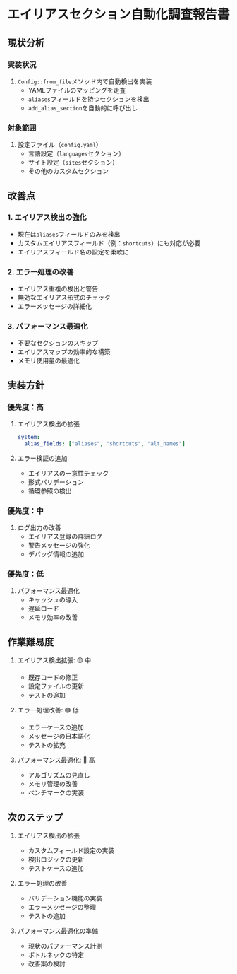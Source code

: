 # エイリアスセクション自動化調査報告書

## 現状分析

### 実装状況
1. `Config::from_file`メソッド内で自動検出を実装
   - YAMLファイルのマッピングを走査
   - `aliases`フィールドを持つセクションを検出
   - `add_alias_section`を自動的に呼び出し

### 対象範囲
1. 設定ファイル（`config.yaml`）
   - 言語設定（`languages`セクション）
   - サイト設定（`sites`セクション）
   - その他のカスタムセクション

## 改善点

### 1. エイリアス検出の強化
- 現在は`aliases`フィールドのみを検出
- カスタムエイリアスフィールド（例：`shortcuts`）にも対応が必要
- エイリアスフィールド名の設定を柔軟に

### 2. エラー処理の改善
- エイリアス重複の検出と警告
- 無効なエイリアス形式のチェック
- エラーメッセージの詳細化

### 3. パフォーマンス最適化
- 不要なセクションのスキップ
- エイリアスマップの効率的な構築
- メモリ使用量の最適化

## 実装方針

### 優先度：高
1. エイリアス検出の拡張
   ```yaml
   system:
     alias_fields: ["aliases", "shortcuts", "alt_names"]
   ```

2. エラー検証の追加
   - エイリアスの一意性チェック
   - 形式バリデーション
   - 循環参照の検出

### 優先度：中
1. ログ出力の改善
   - エイリアス登録の詳細ログ
   - 警告メッセージの強化
   - デバッグ情報の追加

### 優先度：低
1. パフォーマンス最適化
   - キャッシュの導入
   - 遅延ロード
   - メモリ効率の改善

## 作業難易度

1. エイリアス検出拡張: 🟡 中
   - 既存コードの修正
   - 設定ファイルの更新
   - テストの追加

2. エラー処理改善: 🟢 低
   - エラーケースの追加
   - メッセージの日本語化
   - テストの拡充

3. パフォーマンス最適化: 🔴 高
   - アルゴリズムの見直し
   - メモリ管理の改善
   - ベンチマークの実装

## 次のステップ

1. エイリアス検出の拡張
   - カスタムフィールド設定の実装
   - 検出ロジックの更新
   - テストケースの追加

2. エラー処理の改善
   - バリデーション機能の実装
   - エラーメッセージの整理
   - テストの追加

3. パフォーマンス最適化の準備
   - 現状のパフォーマンス計測
   - ボトルネックの特定
   - 改善案の検討 